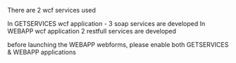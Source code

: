There are 2 wcf services used

In GETSERVICES wcf application - 3 soap services are developed 
In WEBAPP wcf application 2 restfull services are developed


before launching the WEBAPP webforms, please enable both GETSERVICES & WEBAPP applications